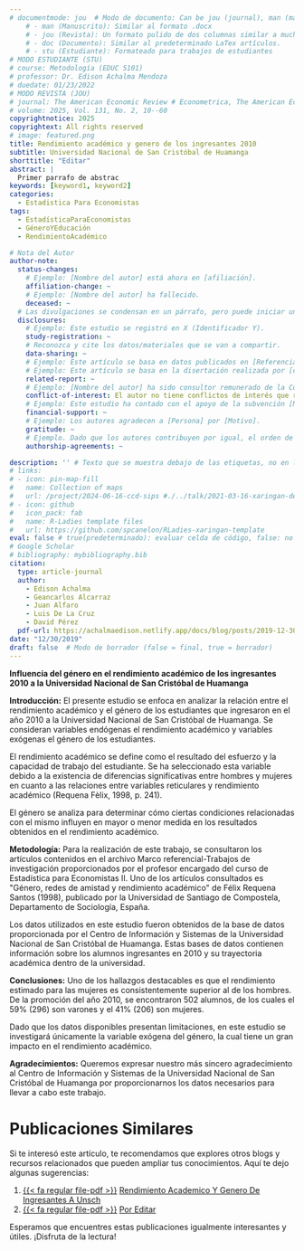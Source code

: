```yaml
---
# documentmode: jou  # Modo de documento: Can be jou (journal), man (manuscript), stu (student), or doc (document)
    # - man (Manuscrito): Similar al formato .docx
    # - jou (Revista): Un formato pulido de dos columnas similar a muchas revistas APA.
    # - doc (Documento): Similar al predeterminado LaTex artículos.
    # - stu (Estudiante): Formateado para trabajos de estudiantes
# MODO ESTUDIANTE (STU)
# course: Metodología (EDUC 5101)
# professor: Dr. Edison Achalma Mendoza
# duedate: 01/23/2022
# MODO REVISTA (JOU)
# journal: The American Economic Review # Econometrica, The American Economic Review, Revista de Economía, Revista de la CEPAL
# volume: 2025, Vol. 131, No. 2, 10--60
copyrightnotice: 2025
copyrightext: All rights reserved
# image: featured.png
title: Rendimiento académico y genero de los ingresantes 2010
subtitle: Universidad Nacional de San Cristóbal de Huamanga
shorttitle: "Editar"
abstract: |
  Primer parrafo de abstrac
keywords: [keyword1, keyword2]
categories:
  - Estadistica Para Economistas
tags:
  - EstadísticaParaEconomistas
  - GéneroYEducación
  - RendimientoAcadémico

# Nota del Autor
author-note:
  status-changes: 
    # Ejemplo: [Nombre del autor] está ahora en [afiliación].
    affiliation-change: ~
    # Ejemplo: [Nombre del autor] ha fallecido.
    deceased: ~
  # Las divulgaciones se condensan en un párrafo, pero puede iniciar un campo con dos saltos de línea para separarlas: \n\nNew 
  disclosures:
    # Ejemplo: Este estudio se registró en X (Identificador Y).
    study-registration: ~
    # Reconozca y cite los datos/materiales que se van a compartir.
    data-sharing: ~
    # Ejemplo: Este artículo se basa en datos publicados en [Referencia].
    # Ejemplo: Este artículo se basa en la disertación realizada por [cita].
    related-report: ~
    # Ejemplo: [Nombre del autor] ha sido consultor remunerado de la Corporación X, que ha financiado este estudio.
    conflict-of-interest: El autor no tiene conflictos de interés que revelar.
    # Ejemplo: Este estudio ha contado con el apoyo de la subvención [Número de subvención] de [Fuente de financiación].
    financial-support: ~
    # Ejemplo: Los autores agradecen a [Persona] por [Motivo].
    gratitude: ~
    # Ejemplo. Dado que los autores contribuyen por igual, el orden de autoría se determinó mediante el lanzamiento de una moneda al aire.
    authorship-agreements: ~

description: '' # Texto que se muestra debajo de las etiquetas, no en la página del listado
# links:
# - icon: pin-map-fill
#   name: Collection of maps
#   url: /project/2024-06-16-ccd-sips #./../talk/2021-03-16-xaringan-deploy-demo/
# - icon: github
#   icon_pack: fab
#   name: R-Ladies template files
#   url: https://github.com/spcanelon/RLadies-xaringan-template
eval: false # true(predeterminado): evaluar celda de código, false: no evaluar la celda de código
# Google Scholar
# bibliography: mybibliography.bib
citation:
  type: article-journal
  author:
    - Edison Achalma
    - Geancarlos Alcarraz
    - Juan Alfaro
    - Luis De La Cruz 
    - David Pérez
  pdf-url: https://achalmaedison.netlify.app/docs/blog/posts/2019-12-30-rendimiento-academico-genero-ingresantes-2010/index.pdf
date: "12/30/2019"
draft: false  # Modo de borrador (false = final, true = borrador)
---
```










**Influencia del género en el rendimiento académico de los ingresantes 2010 a la Universidad Nacional de San Cristóbal de Huamanga**

**Introducción:** El presente estudio se enfoca en analizar la relación entre el rendimiento académico y el género de los estudiantes que ingresaron en el año 2010 a la Universidad Nacional de San Cristóbal de Huamanga. Se consideran variables endógenas el rendimiento académico y variables exógenas el género de los estudiantes.

El rendimiento académico se define como el resultado del esfuerzo y la capacidad de trabajo del estudiante. Se ha seleccionado esta variable debido a la existencia de diferencias significativas entre hombres y mujeres en cuanto a las relaciones entre variables reticulares y rendimiento académico (Requena Fèlix, 1998, p. 241).

El género se analiza para determinar cómo ciertas condiciones relacionadas con el mismo influyen en mayor o menor medida en los resultados obtenidos en el rendimiento académico.

**Metodología:** Para la realización de este trabajo, se consultaron los artículos contenidos en el archivo Marco referencial-Trabajos de investigación proporcionados por el profesor encargado del curso de Estadística para Economistas II. Uno de los artículos consultados es "Género, redes de amistad y rendimiento académico" de Félix Requena Santos (1998), publicado por la Universidad de Santiago de Compostela, Departamento de Sociología, España.

Los datos utilizados en este estudio fueron obtenidos de la base de datos proporcionada por el Centro de Información y Sistemas de la Universidad Nacional de San Cristóbal de Huamanga. Estas bases de datos contienen información sobre los alumnos ingresantes en 2010 y su trayectoria académica dentro de la universidad.

**Conclusiones:** Uno de los hallazgos destacables es que el rendimiento estimado para las mujeres es consistentemente superior al de los hombres. De la promoción del año 2010, se encontraron 502 alumnos, de los cuales el 59% (296) son varones y el 41% (206) son mujeres.

Dado que los datos disponibles presentan limitaciones, en este estudio se investigará únicamente la variable exógena del género, la cual tiene un gran impacto en el rendimiento académico.

**Agradecimientos:** Queremos expresar nuestro más sincero agradecimiento al Centro de Información y Sistemas de la Universidad Nacional de San Cristóbal de Huamanga por proporcionarnos los datos necesarios para llevar a cabo este trabajo.


# Publicaciones Similares

Si te interesó este artículo, te recomendamos que explores otros blogs y recursos relacionados que pueden ampliar tus conocimientos. Aquí te dejo algunas sugerencias:


1. [{{< fa regular file-pdf >}}](https://achalmaedison.netlify.app/econometria/estadistica-para-economistas/2019-12-30-rendimiento-academico-y-genero-de-ingresantes-a-unsch/index.pdf) [Rendimiento Academico Y Genero De Ingresantes A Unsch](https://achalmaedison.netlify.app/econometria/estadistica-para-economistas/2019-12-30-rendimiento-academico-y-genero-de-ingresantes-a-unsch)
2. [{{< fa regular file-pdf >}}](https://achalmaedison.netlify.app/econometria/estadistica-para-economistas/2024-03-31-por-editar/index.pdf) [Por Editar](https://achalmaedison.netlify.app/econometria/estadistica-para-economistas/2024-03-31-por-editar)


Esperamos que encuentres estas publicaciones igualmente interesantes y útiles. ¡Disfruta de la lectura!

